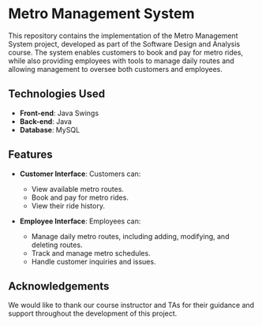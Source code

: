 # Metro Management System

This repository contains the implementation of the Metro Management System project, developed as part of the Software Design and Analysis course. The system enables customers to book and pay for metro rides, while also providing employees with tools to manage daily routes and allowing management to oversee both customers and employees.

## Technologies Used

- **Front-end**: Java Swings
- **Back-end**: Java
- **Database**: MySQL

## Features

- **Customer Interface**: Customers can:
  - View available metro routes.
  - Book and pay for metro rides.
  - View their ride history.

- **Employee Interface**: Employees can:
  - Manage daily metro routes, including adding, modifying, and deleting routes.
  - Track and manage metro schedules.
  - Handle customer inquiries and issues.

 ## Acknowledgements

We would like to thank our course instructor and TAs for their guidance and support throughout the development of this project.



